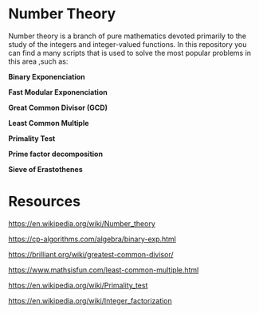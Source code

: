 # Number Theory
Number theory is a branch of pure mathematics devoted primarily to the study of the integers and integer-valued functions.
In this repository you can find a many scripts that is used to solve the most popular problems in this area ,such as:

**Binary Exponenciation**

**Fast Modular Exponenciation**

**Great Common Divisor (GCD)**

**Least Common Multiple**

**Primality Test**

**Prime factor decomposition**

**Sieve of Erastothenes**



# Resources
https://en.wikipedia.org/wiki/Number_theory

https://cp-algorithms.com/algebra/binary-exp.html

https://brilliant.org/wiki/greatest-common-divisor/

https://www.mathsisfun.com/least-common-multiple.html

https://en.wikipedia.org/wiki/Primality_test

https://en.wikipedia.org/wiki/Integer_factorization
